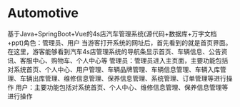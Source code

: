 # Automotive
基于Java+SpringBoot+Vue的4s店汽车管理系统(源代码+数据库+万字文档+ppt)角色：管理员、用户  当游客打开系统的网址后，首先看到的就是首页界面。在这里，游客能够看到汽车4s店管理系统的导航条显示首页、车辆信息、公告资讯、客服中心、购物车、个人中心等  管理员：管理员进入主页面，主要功能包括对系统首页、个人中心、用户管理、车辆品牌管理、车辆信息管理、车辆入库管理、车辆出库管理、维修信息管理、保养信息管理、系统管理、订单管理等进行操作  用户：主要功能包括对系统首页、个人中心、维修信息管理、保养信息管理等进行操作
